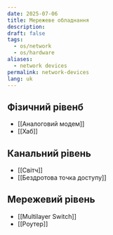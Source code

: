 ```yaml
---
date: 2025-07-06
title: Мережеве обладнання
description: 
draft: false
tags:
  - os/network
  - os/hardware
aliases:
  - network devices
permalink: network-devices
lang: uk
---
```


## Фізичний рівенб

- [[Аналоговий модем]]
- [[Хаб]]

## Канальний рівень

- [[Світч]]
- [[Бездротова точка доступу]]

## Мережевий рівень

- [[Multilayer Switch]]
- [[Роутер]] 